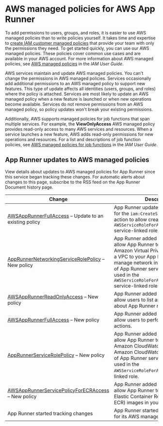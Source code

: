 # AWS managed policies for AWS App Runner<a name="security-iam-awsmanpol"></a>







To add permissions to users, groups, and roles, it is easier to use AWS managed policies than to write policies yourself\. It takes time and expertise to [create IAM customer managed policies](https://docs.aws.amazon.com/IAM/latest/UserGuide/access_policies_create-console.html) that provide your team with only the permissions they need\. To get started quickly, you can use our AWS managed policies\. These policies cover common use cases and are available in your AWS account\. For more information about AWS managed policies, see [AWS managed policies](https://docs.aws.amazon.com/IAM/latest/UserGuide/access_policies_managed-vs-inline.html#aws-managed-policies) in the *IAM User Guide*\.

AWS services maintain and update AWS managed policies\. You can't change the permissions in AWS managed policies\. Services occasionally add additional permissions to an AWS managed policy to support new features\. This type of update affects all identities \(users, groups, and roles\) where the policy is attached\. Services are most likely to update an AWS managed policy when a new feature is launched or when new operations become available\. Services do not remove permissions from an AWS managed policy, so policy updates won't break your existing permissions\.

Additionally, AWS supports managed policies for job functions that span multiple services\. For example, the **ViewOnlyAccess** AWS managed policy provides read\-only access to many AWS services and resources\. When a service launches a new feature, AWS adds read\-only permissions for new operations and resources\. For a list and descriptions of job function policies, see [AWS managed policies for job functions](https://docs.aws.amazon.com/IAM/latest/UserGuide/access_policies_job-functions.html) in the *IAM User Guide*\.













## App Runner updates to AWS managed policies<a name="security-iam-awsmanpol-updates"></a>



View details about updates to AWS managed policies for App Runner since this service began tracking these changes\. For automatic alerts about changes to this page, subscribe to the RSS feed on the App Runner Document history page\.




| Change | Description | Date | 
| --- | --- | --- | 
|  [AWSAppRunnerFullAccess](security_iam_service-with-iam.md#security_iam_service-with-iam-users) – Update to an existing policy  |  App Runner updated the resource list for the `iam:CreateServiceLinkedRole` action to allow creation of `AWSServiceRoleForAppRunnerNetworking` service\-linked role\.  | Feb 8, 2022 | 
|  [AppRunnerNetworkingServiceRolePolicy](using-service-linked-roles-networking.md) – New policy  |  App Runner added a new policy to allow App Runner to make calls to Amazon Virtual Private Cloud to attach a VPC to your App Runner service and manage network interfaces on behalf of App Runner services\. The policy is used in the `AWSServiceRoleForAppRunnerNetworking` service\-linked role\.  | Feb 8, 2022 | 
|  [AWSAppRunnerReadOnlyAccess](security_iam_service-with-iam.md#security_iam_service-with-iam-users) – New policy  |  App Runner added a new policy to allow users to list and view details about App Runner resources\.  | TBD | 
|  [AWSAppRunnerFullAccess](security_iam_service-with-iam.md#security_iam_service-with-iam-users) – New policy  |  App Runner added a new policy to allow users to perform all App Runner actions\.  | Jan 10, 2022 | 
|  [AppRunnerServiceRolePolicy](using-service-linked-roles-management.md) – New policy  |  App Runner added a new policy to allow App Runner to make calls to Amazon CloudWatch Logs and Amazon CloudWatch Events on behalf of App Runner services\. The policy is used in the `AWSServiceRoleForAppRunner` service\-linked role\.  | Mar 1, 2021 | 
|  [AWSAppRunnerServicePolicyForECRAccess](security_iam_service-with-iam.md#security_iam_service-with-iam-roles-service.access) – New policy  |  App Runner added a new policy to allow App Runner to access Amazon Elastic Container Registry \(Amazon ECR\) images in your account\.  | Mar 1, 2021 | 
|  App Runner started tracking changes  |  App Runner started tracking changes for its AWS managed policies\.  | Mar 1, 2021 | 